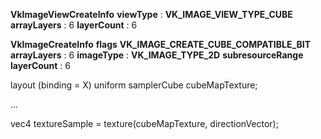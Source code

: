 **VkImageViewCreateInfo**
**viewType** : **VK_IMAGE_VIEW_TYPE_CUBE**
**arrayLayers** : 6
**layerCount** : 6

**VkImageCreateInfo**
**flags** **VK_IMAGE_CREATE_CUBE_COMPATIBLE_BIT**
**arrayLayers** : 6
**imageType** : **VK_IMAGE_TYPE_2D**
**subresourceRange** **layerCount** : 6

layout (binding = X) uniform samplerCube cubeMapTexture;
 
...
 
vec4 textureSample = texture(cubeMapTexture, directionVector);



